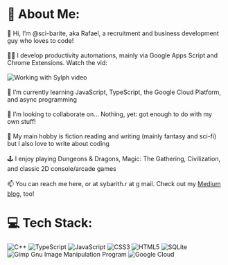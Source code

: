# 💫 About Me:
👋 Hi, I’m @sci-barite, aka Rafael, a recruitment and business development guy who loves to code!<br><br>👨‍💻 I develop productivity automations, mainly via Google Apps Script and Chrome Extensions. Watch the vid:<br><br>![Working with Sylph video](https://cdn-images-1.medium.com/max/800/0*zSQ_aYJ2K_1St3sV.gif)<br><br>🌱 I’m currently learning JavaScript, TypeScript, the Google Cloud Platform, and async programming<br><br>👥 I’m looking to collaborate on... Nothing, yet: got enough to do with my own stuff!<br><br>📖 My main hobby is fiction reading and writing (mainly fantasy and sci-fi) but I also love to write about coding<br><br>🕹️ I enjoy playing Dungeons & Dragons, Magic: The Gathering, Civilization, and classic 2D console/arcade games<br><br>📫 You can reach me here, or at sybarith.r at g mail. Check out my [Medium blog](https://medium.com/fusionworks/tech-recruiter-tries-coding-pt-2-google-apps-type-script-d0650e6701dc), too!

# 💻 Tech Stack:
![C++](https://img.shields.io/badge/c++-%2300599C.svg?style=for-the-badge&logo=c%2B%2B&logoColor=white) ![TypeScript](https://img.shields.io/badge/typescript-%23007ACC.svg?style=for-the-badge&logo=typescript&logoColor=white) ![JavaScript](https://img.shields.io/badge/javascript-%23323330.svg?style=for-the-badge&logo=javascript&logoColor=%23F7DF1E) ![CSS3](https://img.shields.io/badge/css3-%231572B6.svg?style=for-the-badge&logo=css3&logoColor=white) ![HTML5](https://img.shields.io/badge/html5-%23E34F26.svg?style=for-the-badge&logo=html5&logoColor=white) ![SQLite](https://img.shields.io/badge/sqlite-%2307405e.svg?style=for-the-badge&logo=sqlite&logoColor=white) ![Gimp Gnu Image Manipulation Program](https://img.shields.io/badge/Gimp-657D8B?style=for-the-badge&logo=gimp&logoColor=FFFFFF) ![Google Cloud](https://img.shields.io/badge/Google%20Cloud-%234285F4.svg?style=for-the-badge&logo=google-cloud&logoColor=white)

